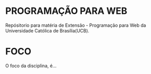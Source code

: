# PROGRAMAÇÃO PARA WEB

Repósitorio para matéria de Extensão - Programação para Web da Universidade Católica de Brasília(UCB).

# FOCO

O foco da disciplina, é...
